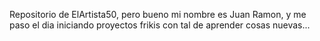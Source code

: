 Repositorio de ElArtista50, pero bueno mi nombre es Juan Ramon, y me paso el dia iniciando proyectos frikis con tal de aprender cosas nuevas...
